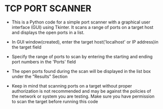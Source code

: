 # TCP PORT SCANNER

-  This is a Python code for a simple port scanner with a graphical user interface (GUI) using Tkinter. It scans a range of ports on a target host and displays the open ports in a list.

- In GUI window(created), enter the target host('localhost' or IP address)in the target field

- Specify the range of ports to scan by entering the starting and ending port numbers in the 'Ports' field

- The open ports found during the scan will be displayed in the list box under the "Results" Section

- Keep in mind that scanning ports on a target without proper authorization is not recommended and may be against the policies of the network or system you are testing. Make sure you have permission to scan the target before running this code
